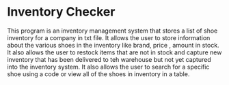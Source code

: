 # Inventory Checker

This program is an inventory management system that stores a list of shoe inventory for a company in txt file. It allows the user to store information about the various shoes in the inventory like brand, price , amount in stock. It also allows the user to restock items that are not in stock and capture new inventory that has been delivered to teh warehouse but not yet captured into the inventory system. It also allows the user to search for a specific shoe using a code or view all of the shoes in inventory in a table.
